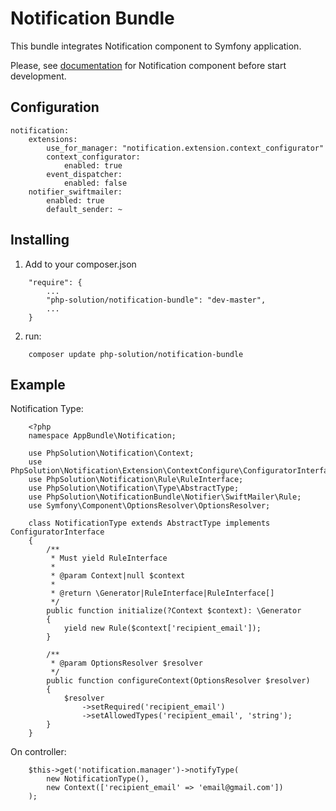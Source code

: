 # Notification Bundle
This bundle integrates Notification component to Symfony application.

Please, see [documentation](https://github.com/php-solution/notification-lib) for Notification component before start development.

## Configuration
```
notification:
    extensions:
        use_for_manager: "notification.extension.context_configurator"
        context_configurator:
            enabled: true
        event_dispatcher:
            enabled: false
    notifier_swiftmailer:
        enabled: true
        default_sender: ~
```

## Installing
1. Add to your composer.json
```
    "require": {
        ...
        "php-solution/notification-bundle": "dev-master",
        ...
    }
```
2) run: 
```
    composer update php-solution/notification-bundle
```

## Example
Notification Type:
```
    <?php
    namespace AppBundle\Notification;
    
    use PhpSolution\Notification\Context;
    use PhpSolution\Notification\Extension\ContextConfigure\ConfiguratorInterface;
    use PhpSolution\Notification\Rule\RuleInterface;
    use PhpSolution\Notification\Type\AbstractType;
    use PhpSolution\NotificationBundle\Notifier\SwiftMailer\Rule;
    use Symfony\Component\OptionsResolver\OptionsResolver;
    
    class NotificationType extends AbstractType implements ConfiguratorInterface
    {
        /**
         * Must yield RuleInterface
         *
         * @param Context|null $context
         *
         * @return \Generator|RuleInterface|RuleInterface[]
         */
        public function initialize(?Context $context): \Generator
        {
            yield new Rule($context['recipient_email']);
        }
    
        /**
         * @param OptionsResolver $resolver
         */
        public function configureContext(OptionsResolver $resolver)
        {
            $resolver
                ->setRequired('recipient_email')
                ->setAllowedTypes('recipient_email', 'string');
        }
    }        
```
On controller:
```
    $this->get('notification.manager')->notifyType(
        new NotificationType(), 
        new Context(['recipient_email' => 'email@gmail.com'])
    );
```